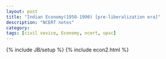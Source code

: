```yaml
---
layout: post
title: "Indian Economy(1950-1990) [pre-liberalization era]"
description: "NCERT notes"
category: 
tags: [civil sevice, Economy, ncert, upsc]
---
```

{% include JB/setup %}
{% include econ2.html %}
